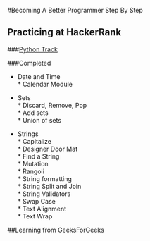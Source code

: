 #Becoming A Better Programmer Step By Step

## Practicing at HackerRank 
###[Python Track](https://www.hackerrank.com/domains/python/py-introduction)  

###Completed 
 * Date and Time   
        * Calendar Module  
        
 * Sets  
        * Discard, Remove, Pop  
        * Add sets   
        * Union of sets   
        
 * Strings   
        * Capitalize  
        * Designer Door Mat  
        * Find a String   
        * Mutation   
        * Rangoli   
        * String formatting    
        * String Split and Join   
        * String Validators  
        * Swap Case   
        * Text Alignment  
        * Text Wrap  


##Learning from GeeksForGeeks



